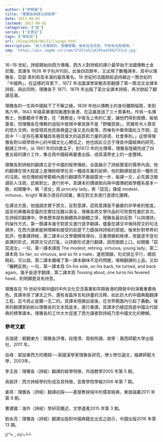 ```yaml
---
author: ["柯棋瀚"]
title: "理雅各與西方詩經學"
date: 2017-08-02
lastmod: 2017-08-02
categories: ["經"]
series: ["无衺記"]
tags: ["學術史"]
url: /blog/2018/06/11/liyage.html
description: '給人文報寫的，很爛很爛。後來也沒消息，不知有沒有錄用。'
img: 'https://pic.imgdb.cn/item/5f257a5214195aa5942f33cd.jpg'
---
```


16─18 世紀，<v>詩經</v>開始向西方傳播，西方人對詩經的譯介最早始于法國傳教士金尼閣，其譯本 1626 年于杭州刊刻，此後四百餘年，又出現了數種譯本，其中以理雅各、亞瑟‧韋利和高本漢的最爲著名。18 世紀的法國掀起過持續近一箇世紀的「中國熱」，在這樣的背景下，1872 年法國漢學家鮑吉耶翻譯了第一箇法文全譯本<v>詩經</v>，與此同時，理雅各于 1871、1879 年出版了英文全譯本<v>詩經</v>，再次掀起了翻譯高潮。

理雅各的一生與中國結下了不解之緣。1839 年他以傳教士的身份離開倫敦，來到馬六甲，1843 年隨英華書院搬遷到香港，在這裏度過了三十箇春秋。作爲一名傳教士，他要聽命于教會，在「異教徒」中普及上帝的仁愛，讓他們得到救贖，皈依基督。但理雅各在傳教的過程中發現中華民族不是「野蠻民族」，而擁有令人尊崇的悠久文明，他發現其他民族興盛之後又走向衰落，而唯有中華帝國屹立不倒，這其中「一定存在著某種具有極其偉大的品質和力量的道德、社會準則。」这使得理雅各對以經學爲中心的中國文化心嚮往之，他也因此立志于埋首中國經典的研究、翻譯工作中。从 1861 年的<v>四書</v><v>孟子</v>，到1872 年的<v>左傳</v>等，理雅各陸續完成了四書五經的譯介工作，集合爲<v>中國經典</v>叢書出版，成爲漢學史上的一座豐碑。

理雅各對<v>詩經</v>的翻譯立足于中國的經學傳統，全面展示了詩經豐富的儒學內涵。他的翻譯在很大程度上是傳統經學在另一種語言裏的延伸，他的翻譯就是另一種形式的注疏。他在傳統經學範疇內進行翻譯而不敢越雷池一步，每譯一文，必先廣泛閱讀前人注疏，認眞對比，進行折中。其譯本的價値取向與中國傳統經學體系基本一致，如<v>關雎</v>中，稱「淑女」爲 princely lady，將「窈窕」譯成 modest、virtuous、bright 等表示德目的詞彙，重在對文本進行道德化闡釋。

在譯法方面，他強調忠實于原文，反對意譯，認爲意譯是不嚴肅的非學者的態度。語言的典雅與意義的忠實往往難以兩全，理雅各將文學作品的可欣賞性置於其次。在<v>詩經</v>的翻譯中，學者歷來就有韻體與非韻體之爭，理雅各最初反對「以詩譯詩」的操作方式，第一箇譯本幾乎對原文進行逐字翻譯，儘量在譯文中保持原文的句法順序，在西方讀者能夠理解和接受的前提下力圖保持<v>詩經</v>的原貌。後來針對學界的批評，他重譯<v>詩經</v>，第二譯本以文學闡釋爲導向，注重用韻和格律，改變逐字逐句直譯的形式，將原文句式打亂，以詩歌形式進行翻譯，因而朗朗上口。如<v>關雎</v>「窈窕淑女」一句，第一譯本譯爲 The modest, retiring, virtuous, young lady，第二譯本爲 So fair, so virtuous, and so fit a mate，運用頭韻，句式排比平行，頗爲精彩。可以說，第二譯本彌補了第一譯本韻味不足的問題，堪稱翻譯的上品。又如「輾轉反側」一句，第一譯本爲 On his side, on his back, he turned, and back again，幾乎是逐字翻譯，第二譯本爲 Tossing about, one turns his fevered head，則明顯更具有詩意。

理雅各在 19 世紀中期中國的中外文化交流事業和早期香港的開發中扮演著重要角色。其譯本除了譯文之外，還有長篇序言和詳盡的注釋，如此巨大的中國典籍翻譯工程，迄今爲止是獨一无二的。其譯本陸續出版後，在世界範圍內引起了轟動。後來的翻譯家紛紛以理雅各的文本爲底本，進行重譯，其譯本仍被認爲是中國古代經典的標準譯本。理雅各的工作大大促進了西方讀者對<v>詩經</v>乃至中國文化的瞭解。

### 參考文獻

吉瑞德：<v>朝覲東方：理雅各評傳</v>，段懷清、周俐玲譯，南寧：廣西師範大學出版社，2011 年。

岳峰：<v>架設東西方的橋樑──英國漢學家理雅各研究</v>，博士學位論文，福建師範大學，2003年。

李玉良：<v>理雅各〈詩經〉翻譯的經學特徵</v>，<v>外語教學</v>2005 年第 5 期。

吳結評：<v>西方詩經學的形成及其特徵</v>，<v>宜賓學院學報</v>2006 年第 7 期。

姜燕：<v>理雅各〈詩經〉翻譯初探——基督教視域中的儒家經典</v>，<v>東嶽論叢</v>2011 年第 9 期。

曹建國：<v>海外〈詩經〉學研究概述</v>，<v>文學遺產</v>2015 年第 3 期。

劉永亮：<v>理雅各〈詩經〉翻譯出版對中國典籍走出去之啟示</v>，<v>中國出版</v>2016 年第 13 期。



(/"≡ _ ≡)/~┴┴
